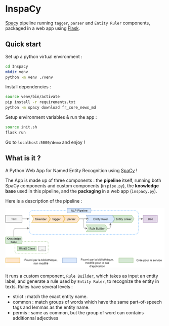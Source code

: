# InspaCy
[Spacy](https://spacy.io/) pipeline running `tagger`, `parser` and `Entity Ruler` components, 
packaged in a web app using [Flask](https://palletsprojects.com/p/flask/).

## Quick start
Set up a python virtual environment :
```bash
cd Inspacy
mkdir venv
python -m venv ./venv
```

Install dependencies :
```bash
source venv/bin/activate
pip install -r requirements.txt
python -m spacy download fr_core_news_md
```

Setup environment variables & run the app :
```bash
source init.sh
flask run
```

Go to `localhost:5000/demo` and enjoy !

## What is it ?

A Python Web App for Named Entity Recognition using [SpaCy](https://spacy.io/) !

The App is made up of three components : the **pipeline** itself, running both SpaCy 
components and custom components (in `pipe.py`), the **knowledge base** used in this pipeline, 
and the **packaging** in a web app (`inspacy.py`).

Here is a description of the pipeline :

![InspaCy pipeline architecture](doc/images/InspaCy-archi.png)

It runs a custom component, `Rule Builder`, which takes as input an entity label, and generate
a rule used by `Entity Ruler`, to recognize the entity in texts. Rules have several levels :
* strict : match the exact entity name.
* common : match groups of words which have the same part-of-speech tags and lemmas as the entity name.
* permis : same as common, but the group of word can contains additionnal adjectives
